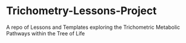 # Trichometry-Lessons-Project

A repo of Lessons and Templates exploring the Trichometric Metabolic Pathways within the Tree of Life
